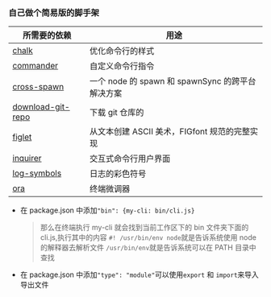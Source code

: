 ### 自己做个简易版的脚手架

| 所需要的依赖                                                                 | 用途                                             |
| ---------------------------------------------------------------------------- | ------------------------------------------------ |
| [chalk](https://github.com/chalk/chalk#readme)                               | 优化命令行的样式                                 |
| [commander](https://github.com/tj/commander.js/blob/master/Readme_zh-CN.md)  | 自定义命令行指令                                 |
| [cross-spawn](https://github.com/moxystudio/node-cross-spawn)                | 一个 node 的 spawn 和 spawnSync 的跨平台解决方案 |
| [download-git-repo](https://gitlab.com/flippidippi/download-git-repo#readme) | 下载 git 仓库的                                  |
| [figlet](https://github.com/patorjk/figlet.js#readme)                        | 从文本创建 ASCII 美术，FIGfont 规范的完整实现    |
| [inquirer](https://github.com/SBoudrias/Inquirer.js#readme)                  | 交互式命令行用户界面                             |
| [log-symbols](https://github.com/sindresorhus/log-symbols#readme)            | 日志的彩色符号                                   |
| [ora](https://github.com/sindresorhus/ora#readme)                            | 终端微调器                                       |

- 在 package.json 中添加`"bin": {my-cli: bin/cli.js}`

  > 那么在终端执行 my-cli 就会找到当前工作区下的 bin 文件夹下面的 cli.js,执行其中的内容
  > `#! /usr/bin/env node`就是告诉系统使用 node 的解释器去解析文件
  > `/usr/bin/env`就是告诉系统可以在 PATH 目录中查找

- 在 package.json 中添加`"type": "module"`可以使用`export` 和 `import`来导入导出文件
